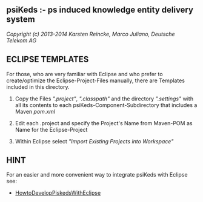 psiKeds :- ps induced knowledge entity delivery system
------------------------------------------------------

*Copyright (c) 2013-2014 Karsten Reincke, Marco Juliano, Deutsche Telekom AG*

ECLIPSE TEMPLATES
-----------------
For those, who are very familiar with Eclipse and who prefer to create/optimize
the Eclipse-Project-Files manually, there are Templates included in this
directory.

1. Copy the Files *".project"*, *".classpath"* and the directory *".settings"* with
   all its contents to each psiKeds-Component-Subdirectory that includes a
   Maven *pom.xml*

2. Edit each .project and specify the Project's Name from Maven-POM as Name
   for the Eclipse-Project

3. Within Eclipse select *"Import Existing Projects into Workspace"*

HINT
----
For an easier and more convenient way to integrate psiKeds with Eclipse see:
- [HowtoDevelopPiskedsWithEclipse](../doc/HowtoDevelopPiskedsWithEclipse.md)
